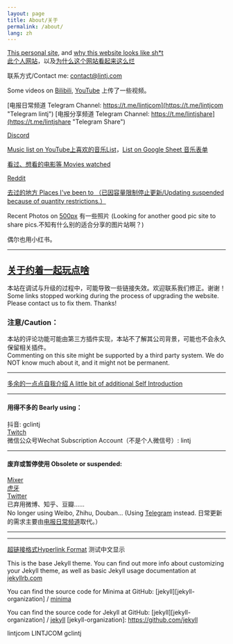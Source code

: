 ```yaml
---
layout: page
title: About/关于
permalink: /about/
lang: zh
---
```

[This personal site][lintj], and [why this website looks like sh\*t](https://www.lintj.com/personal/2021/02/11/WhyLooksLike.html)  
[此个人网站][lintj]，以及[为什么这个网站看起来这么烂](https://www.lintj.com/personal/2021/02/11/cnWhyLooksLike.html)  

联系方式/Contact me: [contact@lintj.com](mailto:contact@lintj.com)

Some videos on [Bilibili](https://space.bilibili.com/2781398/ "Bili Videos"), [YouTube](https://www.youtube.com/channel/UCeUkaHI475LsrGAjT0tGkow "YT Videos") 上传了一些视频。

[电报日常频道 Telegram Channel: https://t.me/lintjcom](https://t.me/lintjcom "Telegram lintj")
[电报分享频道 Telegram Channel: https://t.me/lintjshare](https://t.me/lintjshare "Telegram Share")

[Discord](https://discord.gg/d6XaQyq "Discord")

[Music list on YouTube上喜欢的音乐List](https://www.youtube.com/playlist?list=PLZZ3GNd8F1ATt0pdGE3CbayiJGoJEZj9u "Music YouTube")，[List on Google Sheet 音乐表单](https://docs.google.com/spreadsheets/d/1GONFCd8FIyMa0yg0LQzmQsRUZk_KrZ7D73nE_sFLpB0/edit?usp=sharing "Music Excel")

[看过、想看的电影等 Movies watched](http://www.lintj.com/reviews/2019/12/01/Movies.html "Movies")

[Reddit](https://www.reddit.com/r/lintj/ "理性讨论区")

[去过的地方 Places I've been to （已因容量限制停止更新/Updating suspended because of quantity restrictions.）](https://goo.gl/CWa4cs "Places")

Recent Photos on [500px](https://500px.com/gclintj "500px") 有一些照片 (Looking for another good pic site to share pics.不知有什么别的适合分享的图片站啊？)

偶尔也用小红书。

---
[关于约着一起玩点啥](https://www.lintj.com/personal/2020/11/30/PhoenixLocal.html)
---

本站在调试与升级的过程中，可能导致一些链接失效。欢迎联系我们修正。谢谢！
Some links stopped working during the process of upgrading the website. Please contact us to fix them. Thanks!

### 注意/Caution：  
本站的评论功能可能由第三方插件实现，本站不了解其公司背景，可能也不会永久保留相关插件。  
Commenting on this site might be supported by a third party system. We do NOT know much about it, and it might not be permanent.  

---

[多余的一点点自我介绍 A little bit of additional Self Introduction](http://www.lintj.com/personal/2019/02/12/ZiLi.html "Extra")

---

#### 用得不多的 Bearly using：  
抖音: gclintj  
[Twitch](https://www.twitch.tv/gclintj "Twitch")  
微信公众号Wechat Subscription Account（不是个人微信号）: lintj  

---

#### 废弃或暂停使用 Obsolete or suspended:  
[Mixer](https://mixer.com/lintj "Mixer")  
[虎牙](https://www.huya.com/lintj "HuYaZhiBo")  
[Twitter](https://twitter.com/lintianjiao "Twitter")  
已弃用微博、知乎、豆瓣……  
No longer using Weibo, Zhihu, Douban...  (Using [Telegram](https://t.me/lintjcom "Telegram lintj") instead.
日常更新的需求主要由[电报日常频道](https://t.me/lintjcom "Telegram lintj")取代。）


---

---

[超链接格式Hyperlink Format](https://www.lintj.com "format lintj.com")
测试中文显示

This is the base Jekyll theme. You can find out more info about customizing your Jekyll theme, as well as basic Jekyll usage documentation at [jekyllrb.com](https://jekyllrb.com/)

You can find the source code for Minima at GitHub:
[jekyll][jekyll-organization] /
[minima](https://github.com/jekyll/minima)

You can find the source code for Jekyll at GitHub:
[jekyll][jekyll-organization] /
[jekyll](https://github.com/jekyll/jekyll)
[jekyll-organization]: https://github.com/jekyll

[lintj]: https://www.lintj.com/ "lintj.com"
lintjcom
LINTJCOM
gclintj
